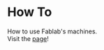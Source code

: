 # How To

How to use Fablab's machines.   
Visit the [page](https://fablabtorino.github.io/how-to/)!
